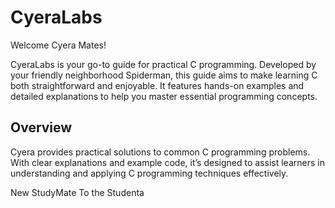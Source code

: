 
# CyeraLabs

Welcome Cyera Mates!

CyeraLabs is your go-to guide for practical C programming. Developed by your friendly neighborhood Spiderman, this guide aims to make learning C both straightforward and enjoyable. It features hands-on examples and detailed explanations to help you master essential programming concepts.

## Overview

Cyera provides practical solutions to common C programming problems. With clear explanations and example code, it’s designed to assist learners in understanding and applying C programming techniques effectively.

New StudyMate To the Studenta
